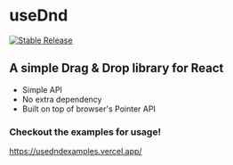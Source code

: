 # useDnd

<a href="https://www.npmjs.com/package/@dandn/usednd"><img src="https://img.shields.io/npm/v/@dandn/usednd.svg" alt="Stable Release" /></a>

## A simple Drag & Drop library for React

-   Simple API
-   No extra dependency
-   Built on top of browser's Pointer API

### Checkout the examples for usage!

https://usedndexamples.vercel.app/
